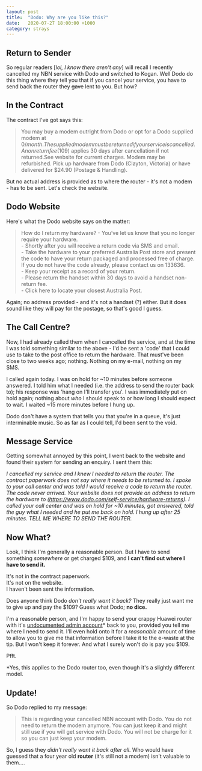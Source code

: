 ```yaml
---
layout: post
title:  "Dodo: Why are you like this?"
date:   2020-07-27 18:00:00 +1000
category: strays
---
```


## Return to Sender
So regular readers [*lol, I know there aren't any*] will recall I recently cancelled my NBN service with Dodo and switched to Kogan. Well Dodo do this thing where they tell you that if you cancel your service, you have to send back the router they ~~gave~~ lent to you. But how?

## In the Contract
The contract I've got says this:

>You may buy a modem outright from Dodo or opt for a Dodo supplied modem at $0/month. The supplied modem must be returned if your service is cancelled. A nonreturn fee ($109) applies 30 days after cancellation if not returned.See website for current charges. Modem may be refurbished. Pick up hardware from Dodo (Clayton, Victoria) or have delivered for $24.90 (Postage & Handling).

But no actual address is provided as to where the router - it's not a modem - has to be sent. Let's check the website.

## Dodo Website
Here's what the Dodo website says on the matter:

>How do I return my hardware?
    - You’ve let us know that you no longer require your hardware.  
    - Shortly after you will receive a return code via SMS and email.  
    - Take the hardware to your preferred Australia Post store and present the code to have your return packaged and processed free of charge. If you do not have the code already, please contact us on 133636.  
    - Keep your receipt as a record of your return.  
    - Please return the handset within 30 days to avoid a handset non-return fee.  
    - Click here to locate your closest Australia Post.

Again; no address provided - and it's not a handset (?) either. But it does sound like they will pay for the postage, so that's good I guess.

## The Call Centre?
Now, I had already called them when I cancelled the service, and at the time I was told something similar to the above - I'd be sent a 'code' that I could use to take to the post office to return the hardware. That must've been close to two weeks ago; nothing. Nothing on my e-mail, nothing on my SMS.

I called again today. I was on hold for ~10 minutes before someone answered. I told him what I needed (i.e. the address to send the router back to); his response was 'hang on I'll transfer you'. I was immediately put on hold again; nothing about *who* I should speak to or how long I should expect to wait. I waited ~15 more minutes before I hung up. 

Dodo don't have a system that tells you that you're in a queue, it's just interminable music. So as far as I could tell, I'd been sent to the void.

## Message Service
Getting somewhat annoyed by this point, I went back to the website and found their system for sending an enquiry. I sent them this:

*I cancelled my service and I knew I needed to return the router. The contract paperwork does not say where it needs to be returned to. I spoke to your call center and was told I would receive a code to return the router. The code never arrived. Your website does not provide an address to return the hardware to (https://www.dodo.com/self-service/hardware-returns). I called your call center and was on hold for ~10 minutes, got answered, told the guy what I needed and he put me back on hold. I hung up after 25 minutes. TELL ME WHERE TO SEND THE ROUTER.*

## Now What?
Look, I think I'm generally a reasonable person. But I have to send something *somewhere* or get charged $109, and **I can't find out where I have to send it.** 

It's not in the contract paperwork.   
It's not on the website.   
I haven't been sent the information.   

Does anyone think Dodo *don't really want it back?* They really just want me to give up and pay the $109? Guess what Dodo; **no dice.** 

I'm a reasonable person, and I'm happy to send your crappy Huawei router with it's [undocumented admin account](https://hg658c.wordpress.com/)* back to you, provided you tell me where I need to send it. I'll even hold onto it for a *reasonable* amount of time to allow you to give me that information before I take it to the e-waste at the tip. But I won't keep it forever. And what I surely won't do is pay you $109. 

Pfft.

*Yes, this applies to the Dodo router too, even though it's a slightly different model.

## Update! 
So Dodo replied to my message:

>This is regarding your cancelled NBN account with Dodo.
You do not need to return the modem anymore. 
You can just keep it and might still use if you will get service with Dodo.
You will not be charge for it so you can just keep your modem.

So, I guess they *didn't really want it back after all*. Who would have guessed that a four year old **router** (it's still not a modem) isn't valuable to them....

